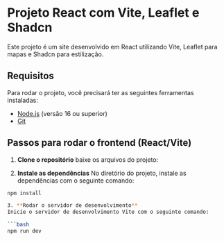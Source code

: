 # Projeto React com Vite, Leaflet e Shadcn

Este projeto é um site desenvolvido em React utilizando Vite, Leaflet para mapas e Shadcn para estilização.

## Requisitos

Para rodar o projeto, você precisará ter as seguintes ferramentas instaladas:

- [Node.js](https://nodejs.org/en/) (versão 16 ou superior)
- [Git](https://git-scm.com/)

## Passos para rodar o frontend (React/Vite)

1. **Clone o repositório**
baixe os arquivos do projeto:


2. **Instale as dependências**
No diretório do projeto, instale as dependências com o seguinte comando:

```bash
npm install

3. **Rodar o servidor de desenvolvimento**
Inicie o servidor de desenvolvimento Vite com o seguinte comando:

```bash
npm run dev